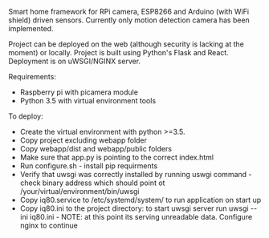 
Smart home framework for RPi camera, ESP8266 and Arduino (with WiFi shield) driven sensors. Currently only motion detection camera has been implemented. 

Project can be deployed on the web (although security is lacking at the moment) or locally. Project is built using Python's Flask and React. Deployment is on uWSGI/NGINX server.


Requirements:
- Raspberry pi with picamera module
- Python 3.5 with virtual environment tools

To deploy:
- Create the virtual environment with python >=3.5.
- Copy project excluding webapp folder
- Copy webapp/dist and webapp/public folders 
- Make sure that app.py is pointing to the correct index.html 
- Run configure.sh - install pip requirments
- Verify that uwsgi was correctly installed by running uswgi command - check binary address which should point ot /your/virtual/environment/bin/uwsgi
- Copy iq80.service to /etc/systemd/system/ to run application on start up
- Copy iq80.ini to the project directory: to start uwsgi server run uwsgi --ini iq80.ini - NOTE: at this point its serving unreadable data. Configure nginx to continue


